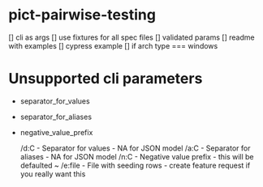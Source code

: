 # pict-pairwise-testing

[] cli as args
[] use fixtures for all spec files
[] validated params
[] readme with examples
[] cypress example
[] if arch type === windows 

# Unsupported cli parameters

* separator_for_values
* separator_for_aliases
* negative_value_prefix


  /d:C    - Separator for values - NA for JSON model
  /a:C    - Separator for aliases - NA for JSON model
  /n:C    - Negative value prefix - this will be defaulted  ~
  /e:file - File with seeding rows  - create feature request if you really want this
  